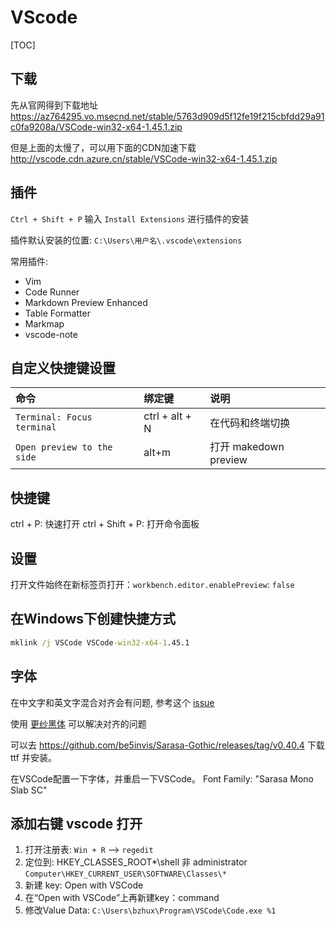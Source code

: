 # VScode

[TOC]

## 下载
先从官网得到下载地址
https://az764295.vo.msecnd.net/stable/5763d909d5f12fe19f215cbfdd29a91c0fa9208a/VSCode-win32-x64-1.45.1.zip

但是上面的太慢了，可以用下面的CDN加速下载
http://vscode.cdn.azure.cn/stable/VSCode-win32-x64-1.45.1.zip


## 插件
`Ctrl + Shift + P` 输入 `Install Extensions` 进行插件的安装

插件默认安装的位置: `C:\Users\用户名\.vscode\extensions`

常用插件:
- Vim 
- Code Runner
- Markdown Preview Enhanced
- Table Formatter
- Markmap
- vscode-note

## 自定义快捷键设置
|            命令            |     绑定键     |         说明          |
| :------------------------- | :------------- | :-------------------- |
| `Terminal: Focus terminal` | ctrl + alt + N | 在代码和终端切换      |
| `Open preview to the side` | alt+m          | 打开 makedown preview |

## 快捷键
ctrl + P: 快速打开
ctrl + Shift + P: 打开命令面板

## 设置
打开文件始终在新标签页打开：`workbench.editor.enablePreview`: `false`


## 在Windows下创建快捷方式
```bat
mklink /j VSCode VSCode-win32-x64-1.45.1
```

## 字体
在中文字和英文字混合对齐会有问题, 参考这个 [issue](https://github.com/yzhang-gh/vscode-markdown/issues/293)

使用 [更纱黑体](https://github.com/be5invis/Sarasa-Gothic) 可以解决对齐的问题

可以去 https://github.com/be5invis/Sarasa-Gothic/releases/tag/v0.40.4 下载 ttf 并安装。

在VSCode配置一下字体，并重启一下VSCode。
Font Family: "Sarasa Mono Slab SC"


## 添加右键 vscode 打开
1. 打开注册表: `Win + R` --> `regedit`
2. 定位到: HKEY_CLASSES_ROOT\*\shell 非 administrator `Computer\HKEY_CURRENT_USER\SOFTWARE\Classes\*`
3. 新建 key: Open with VSCode
4. 在“Open with VSCode”上再新建key：command
5. 修改Value Data: `C:\Users\bzhux\Program\VSCode\Code.exe %1`


